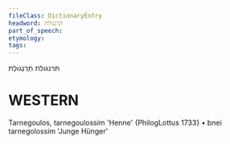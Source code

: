 ```yaml
---
fileClass: DictionaryEntry
headword: תּרנגולת
part_of_speech: 
etymology: 
tags: 
---
```

תּרנגולת
תַרְנְגוֹלֶת

WESTERN
========

Tarnegoulos, tarnegoulossim 'Henne' {PhilogLottus 1733}
	•	bnei tarnegolossim 'Junge Hünger'